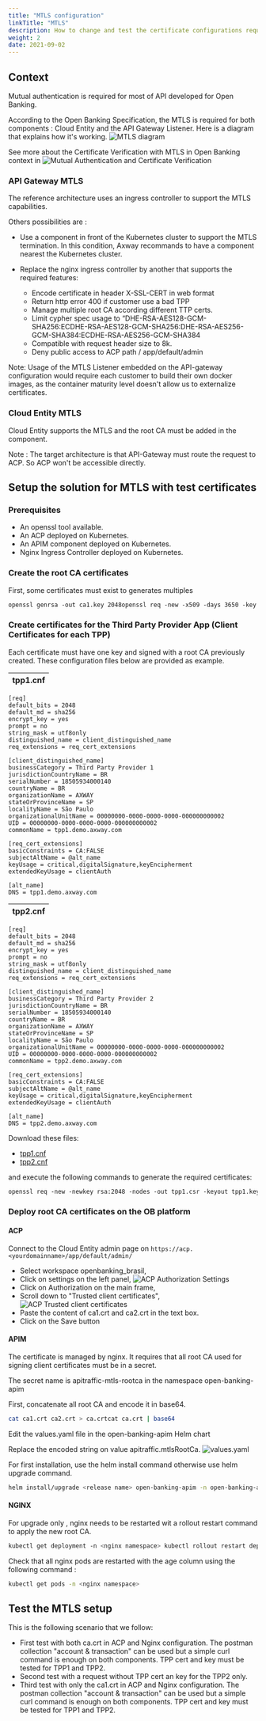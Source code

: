 ```yaml
---
title: "MTLS configuration"
linkTitle: "MTLS"
description: How to change and test the certificate configurations required for Mutual Authentication
weight: 2
date: 2021-09-02
---
```


## Context

Mutual authentication is required for most of API developed for Open Banking.

According to the Open Banking Specification, the MTLS is required for both components : Cloud Entity and the API Gateway Listener. Here is a diagram that explains how it's working.
![MTLS diagram](/Images/mtls.png)

See more about the Certificate Verification with MTLS in Open Banking context in ![Mutual Authentication and Certificate Verification](/docs/overview/integration/mutual-auth)

### API Gateway MTLS

The reference architecture uses an ingress controller to support the MTLS capabilities.

Others possibilities are :

* Use a component in front of the Kubernetes cluster to support the MTLS termination. In this condition, Axway recommands to have a component nearest the Kubernetes cluster.

* Replace the nginx ingress controller by another that supports the required features:
    * Encode certificate in header X-SSL-CERT in web format
    * Return http error 400 if customer use a bad TPP
    * Manage multiple root CA according different TTP certs.
    * Limit cypher spec usage to “DHE-RSA-AES128-GCM-SHA256:ECDHE-RSA-AES128-GCM-SHA256:DHE-RSA-AES256-GCM-SHA384:ECDHE-RSA-AES256-GCM-SHA384
    * Compatible with request header size to 8k.
    * Deny public access to ACP path / app/default/admin


Note: Usage of the MTLS Listener embedded on the API-gateway configuration would require each customer to build their own docker images, as the container maturity level doesn't allow us to externalize certificates.

### Cloud Entity MTLS

Cloud Entity supports the MTLS and the root CA must be added in the component.

Note : The target architecture is that API-Gateway must route the request to ACP. So ACP won't be accessible directly.

## Setup the solution for MTLS with test certificates

### Prerequisites

* An openssl tool available.
* An ACP deployed on Kubernetes.
* An APIM component deployed on Kubernetes.
* Nginx Ingress Controller deployed on Kubernetes.

### Create the root CA certificates

First, some certificates must exist to generates multiples

```bash
openssl genrsa -out ca1.key 2048openssl req -new -x509 -days 3650 -key ca1.key -subj "/C=BR/ST=São Paulo/L=São Paulo/O=Axway/CN=Axway Root CA" -out ca1.crtopenssl genrsa -out ca2.key 2048openssl req -new -x509 -days 3650 -key ca2.key -subj "/C=BR/ST=São Paulo/L=São Paulo/O=Axway/CN=Axway Root CA" -out ca2.crt
```

### Create certificates for the Third Party Provider App (Client Certificates for each TPP) 

Each certificate must have one key and signed with a root CA previously created. These configuration files below are provided as example.

| tpp1.cnf |
| ----------- |
```properties
[req]
default_bits = 2048
default_md = sha256
encrypt_key = yes
prompt = no
string_mask = utf8only
distinguished_name = client_distinguished_name
req_extensions = req_cert_extensions
 
[client_distinguished_name]
businessCategory = Third Party Provider 1
jurisdictionCountryName = BR
serialNumber = 18505934000140
countryName = BR
organizationName = AXWAY
stateOrProvinceName = SP
localityName = São Paulo
organizationalUnitName = 00000000-0000-0000-0000-000000000002
UID = 00000000-0000-0000-0000-000000000002
commonName = tpp1.demo.axway.com
 
[req_cert_extensions]
basicConstraints = CA:FALSE
subjectAltName = @alt_name
keyUsage = critical,digitalSignature,keyEncipherment
extendedKeyUsage = clientAuth
 
[alt_name]
DNS = tpp1.demo.axway.com
```

| tpp2.cnf |
| ----------- |
```properties
[req]
default_bits = 2048
default_md = sha256
encrypt_key = yes
prompt = no
string_mask = utf8only
distinguished_name = client_distinguished_name
req_extensions = req_cert_extensions
 
[client_distinguished_name]
businessCategory = Third Party Provider 2
jurisdictionCountryName = BR
serialNumber = 18505934000140
countryName = BR
organizationName = AXWAY
stateOrProvinceName = SP
localityName = São Paulo
organizationalUnitName = 00000000-0000-0000-0000-000000000002
UID = 00000000-0000-0000-0000-000000000002
commonName = tpp2.demo.axway.com
 
[req_cert_extensions]
basicConstraints = CA:FALSE
subjectAltName = @alt_name
keyUsage = critical,digitalSignature,keyEncipherment
extendedKeyUsage = clientAuth
 
[alt_name]
DNS = tpp2.demo.axway.com
```

Download these files:

* [tpp1.cnf](/sample-files/tpp1.cnf)
* [tpp2.cnf](/sample-files/tpp2.cnf)

and execute the following commands to generate the required certificates:

```bash
openssl req -new -newkey rsa:2048 -nodes -out tpp1.csr -keyout tpp1.key -config ./tpp1.cnfopenssl x509 -req -days 3650 -in tpp1.csr -CA ca1.crt -CAkey ca1.key -CAcreateserial -out tpp1.crtopenssl req -new -newkey rsa:2048 -nodes -out tpp2.csr -keyout tpp2.key -config ./tpp2.cnfopenssl x509 -req -days 3650 -in tpp1.csr -CA ca2.crt -CAkey ca2.key -CAcreateserial -out tpp2.crt
```

### Deploy root CA certificates on the OB platform

#### ACP

Connect to the Cloud Entity admin page on `https://acp.<yourdomainname>/app/default/admin/`

* Select workspace openbanking_brasil,
* Click on settings on the left panel,
![ACP Authorization Settings](/Images/mtls-acp-auth.png)
* Click on Authorization on the main frame,
* Scroll down to "Trusted client certificates",
![ACP Trusted client certificates ](/Images/mtls-acp-ca.png)
* Paste the content of ca1.crt and ca2.crt in the text box.
* Click on the Save button

#### APIM

The certificate is managed by nginx. It requires that all root CA used for signing client certificates must be in a secret.

The secret name is apitraffic-mtls-rootca in the namespace open-banking-apim

First, concatenate all root CA and encode it in base64.

```bash
cat ca1.crt ca2.crt > ca.crtcat ca.crt | base64
```

Edit the values.yaml file in the open-banking-apim Helm chart

Replace the encoded string on value apitraffic.mtlsRootCa.
![values.yaml](/Images/mtls-apim-yaml.png)

For first installation, use the helm install command otherwise use helm upgrade command.

```bash
helm install/upgrade <release name> open-banking-apim -n open-banking-apim  
```

#### NGINX

For upgrade only , nginx needs to be restarted wit a rollout restart command to apply the new root CA.

```bash
kubectl get deployment -n <nginx namespace> kubectl rollout restart deployment <nginx deployment name>  -n <nginx namespace>
```

Check that all nginx pods are restarted with the age column using the following command :

```bash
kubectl get pods -n <nginx namespace>
```

## Test the MTLS setup

This is the following scenario that we follow:

* First test with both ca.crt in ACP and Nginx configuration. The postman collection "account & transaction" can be used but a simple curl command is enough on both components. TPP cert and key must be tested for TPP1 and TPP2.
* Second test with a request without TPP cert an key for the TPP2 only.
* Third test with only the ca1.crt in ACP and Nginx configuration. The postman collection "account & transaction" can be used but a simple curl command is enough on both components. TPP cert and key must be tested for TPP1 and TPP2.
